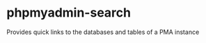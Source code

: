 phpmyadmin-search
=================

Provides quick links to the databases and tables of a PMA instance
